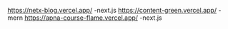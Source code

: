 https://netx-blog.vercel.app/ -next.js
https://content-green.vercel.app/ -mern
https://apna-course-flame.vercel.app/ -next.js

